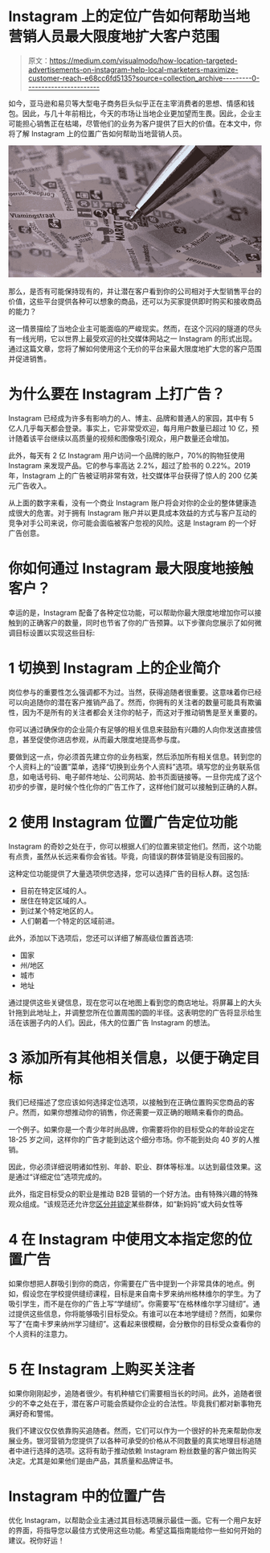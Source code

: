 # Instagram 上的定位广告如何帮助当地营销人员最大限度地扩大客户范围

> 原文：<https://medium.com/visualmodo/how-location-targeted-advertisements-on-instagram-help-local-marketers-maximize-customer-reach-e68cc6fd5135?source=collection_archive---------0----------------------->

如今，亚马逊和易贝等大型电子商务巨头似乎正在主宰消费者的思想、情感和钱包。因此，与几十年前相比，今天的市场让当地企业更加望而生畏。因此，企业主可能担心销售正在枯竭，尽管他们的业务为客户提供了巨大的价值。在本文中，你将了解 Instagram 上的位置广告如何帮助当地营销人员。

![](img/abe8f56645c8e4f6ef194167aed3b8dd.png)

那么，是否有可能保持现有的，并让潜在客户看到你的公司相对于大型销售平台的价值，这些平台提供各种可以想象的商品，还可以为买家提供即时购买和接收商品的能力？

这一情景描绘了当地企业主可能面临的严峻现实。然而，在这个沉闷的隧道的尽头有一线光明，它以世界上最受欢迎的社交媒体网站之一 Instagram 的形式出现。通过这篇文章，您将了解如何使用这个无价的平台来最大限度地扩大您的客户范围并促进销售。

# 为什么要在 Instagram 上打广告？

Instagram 已经成为许多有影响力的人、博主、品牌和普通人的家园，其中有 5 亿人几乎每天都会登录。事实上，它非常受欢迎，每月用户数量已超过 10 亿，预计随着该平台继续以高质量的视频和图像吸引观众，用户数量还会增加。

此外，每天有 2 亿 Instagram 用户访问一个品牌的账户，70%的购物狂使用 Instagram 来发现产品。它的参与率高达 2.2%，超过了脸书的 0.22%。2019 年，Instagram 上的广告被证明非常有效，社交媒体平台获得了惊人的 200 亿美元广告收入。

从上面的数字来看，没有一个商业 Instagram 账户将会对你的企业的整体健康造成很大的危害。对于拥有 Instagram 账户并以更具成本效益的方式与客户互动的竞争对手公司来说，你可能会面临被客户忽视的风险。这是 Instagram 的一个好广告创意。

# 你如何通过 Instagram 最大限度地接触客户？

幸运的是，Instagram 配备了各种定位功能，可以帮助你最大限度地增加你可以接触到的正确客户的数量，同时也节省了你的广告预算。以下步骤向您展示了如何微调目标设置以实现这些目标:

# 1 切换到 Instagram 上的企业简介

岗位参与的重要性怎么强调都不为过。当然，获得追随者很重要。这意味着你已经可以向追随你的潜在客户推销产品了。然而，你拥有的关注者的数量可能具有欺骗性，因为不是所有的关注者都会关注你的帖子，而这对于推动销售是至关重要的。

你可以通过确保你的企业简介有足够的相关信息来鼓励有兴趣的人向你发送直接信息，甚至促使你进店参观，从而最大限度地提高参与度。

要做到这一点，你必须首先建立你的业务档案，然后添加所有相关信息。转到您的个人资料上的“设置”菜单，选择“切换到业务个人资料”选项。填写您的业务联系信息，如电话号码、电子邮件地址、公司网站、脸书页面链接等。一旦你完成了这个初步的步骤，是时候个性化你的广告工作了，这样他们就可以接触到正确的人群。

# 2 使用 Instagram 位置广告定位功能

Instagram 的奇妙之处在于，你可以根据人们的位置来锁定他们。然而，这个功能有点贵，虽然从长远来看你会省钱。毕竟，向错误的群体营销是没有回报的。

这种定位功能提供了大量选项供您选择，您可以选择广告的目标人群。这包括:

*   目前在特定区域的人。
*   居住在特定区域的人。
*   到过某个特定地区的人。
*   人们朝着一个特定的区域前进。

此外，添加以下选项后，您还可以详细了解高级位置首选项:

*   国家
*   州/地区
*   城市
*   地址

通过提供这些关键信息，现在您可以在地图上看到您的商店地址。将屏幕上的大头针拖到此地址上，并调整您所在位置周围的圆的半径。这表明您的广告将显示给生活在该圈子内的人们。因此，伟大的位置广告 Instagram 的想法。

# 3 添加所有其他相关信息，以便于确定目标

我们已经描述了您应该如何选择定位选项，以接触到在正确位置购买您商品的客户。然而，如果你想推动你的销售，你还需要一双正确的眼睛来看你的商品。

一个例子。如果你是一个青少年时尚品牌，你需要将你的目标受众的年龄设定在 18-25 岁之间，这样你的广告才能到达这个细分市场。你不能到处向 40 岁的人推销。

因此，你必须详细说明诸如性别、年龄、职业、群体等标准。以达到最佳效果。这是通过“详细定位”选项完成的。

此外，指定目标受众的职业是推动 B2B 营销的一个好方法。由有特殊兴趣的特殊观众组成。“该规范还允许您[区分并锁定](https://visualmodo.com/the-most-popular-pdf-forms-for-any-situation/)某些群体，如“新妈妈”或大码女性等

# 4 在 Instagram 中使用文本指定您的位置广告

如果你想把人群吸引到你的商店，你需要在广告中提到一个非常具体的地点。例如，假设您在学校提供缝纫课程，目标是来自南卡罗来纳州格林维尔的学生。为了吸引学生，而不是在你的广告上写“学缝纫”。你需要写“在格林维尔学习缝纫”。通过提供这些信息，你将能够吸引目标受众。有谁可以在本地学缝纫？然而，如果你写了“在南卡罗来纳州学习缝纫”。这看起来很模糊，会分散你的目标受众查看你的个人资料的注意力。

# 5 在 Instagram 上购买关注者

如果你刚刚起步，追随者很少。有机种植它们需要相当长的时间。此外，追随者很少的不幸之处在于，潜在客户可能会质疑你企业的合法性。毕竟我们都对新事物充满好奇和警惕。

我们不建议仅仅依靠购买追随者。然而，它们可以作为一个很好的补充来帮助你发展业务。银河营销为您提供了以各种可承受的价格从不同数量的真实地理目标追随者中进行选择的选项。这将有助于推动依赖 Instagram 粉丝数量的客户做出购买决定。尤其是如果他们是由产品，其质量和品牌证书。

# Instagram 中的位置广告

优化 Instagram，以帮助企业主通过其目标选项展示最佳一面。它有一个用户友好的界面，将指导您以最佳方式使用这些功能。希望这篇指南能给你一些如何开始的建议。祝你好运！